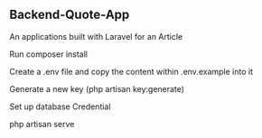 
## Backend-Quote-App
An applications built with Laravel for an Article 

Run composer install

Create a .env file and copy the content within .env.example into it

Generate a new key (php artisan key:generate)

Set up database Credential

php artisan serve

